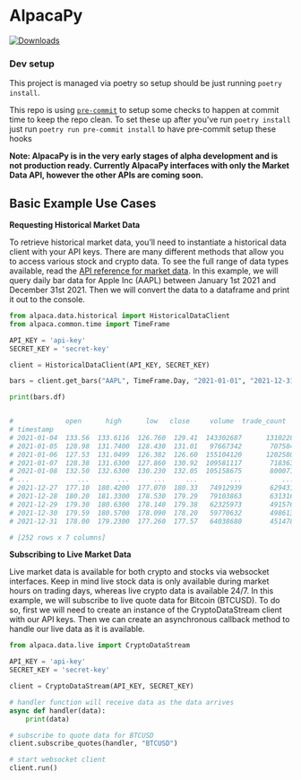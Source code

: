 # AlpacaPy

[![Downloads](https://pepy.tech/badge/alpaca-py/month)](https://pepy.tech/project/alpaca-py)

### Dev setup

This project is managed via poetry so setup should be just running `poetry install`.

This repo is using [`pre-commit`](https://pre-commit.com/) to setup some checks to happen at commit time
to keep the repo clean. To set these up after you've run `poetry install` just run `poetry run pre-commit
install` to have pre-commit setup these hooks


**Note: AlpacaPy is in the very early stages of alpha development and is not production ready. Currently AlpacaPy interfaces with only the Market Data API, however the other APIs are coming soon.**

## Basic Example Use Cases
**Requesting Historical Market Data**

To retrieve historical market data, you’ll need to instantiate a historical data client with your API keys. There are many different methods that allow you to access various stock and crypto data. To see the full range of data types available, read the [API reference for market data](https://alpaca.markets/docs/python-sdk/api_reference/data_api.html). In this example, we will query daily bar data for Apple Inc (AAPL) between January 1st 2021 and December 31st 2021. Then we will convert the data to a dataframe and print it out to the console.

```python
from alpaca.data.historical import HistoricalDataClient
from alpaca.common.time import TimeFrame

API_KEY = 'api-key'
SECRET_KEY = 'secret-key'

client = HistoricalDataClient(API_KEY, SECRET_KEY)

bars = client.get_bars("AAPL", TimeFrame.Day, "2021-01-01", "2021-12-31")

print(bars.df)


#             open      high      low   close     volume  trade_count        vwap
# timestamp
# 2021-01-04  133.56  133.6116  126.760  129.41  143302687      1310228  129.732580
# 2021-01-05  128.98  131.7400  128.430  131.01   97667342       707584  130.717944
# 2021-01-06  127.53  131.0499  126.382  126.60  155104120      1202580  128.350036
# 2021-01-07  128.38  131.6300  127.860  130.92  109581117       718363  130.153889
# 2021-01-08  132.50  132.6300  130.230  132.05  105158675       800071  131.565744
# ...            ...       ...      ...     ...        ...          ...         ...
# 2021-12-27  177.10  180.4200  177.070  180.33   74912939       629431  179.056944
# 2021-12-28  180.20  181.3300  178.530  179.29   79103863       631316  179.707003
# 2021-12-29  179.30  180.6300  178.140  179.38   62325973       491576  179.455692
# 2021-12-30  179.59  180.5700  178.090  178.20   59770632       498613  179.374495
# 2021-12-31  178.00  179.2300  177.260  177.57   64038680       451478  177.800285

# [252 rows x 7 columns]
```

**Subscribing to Live Market Data**

Live market data is available for both crypto and stocks via websocket interfaces. Keep in mind live stock data is only available during market hours on trading days, whereas live crypto data is available 24/7. In this example, we will subscribe to live quote data for Bitcoin (BTCUSD). To do so, first we will need to create an instance of the CryptoDataStream client with our API keys. Then we can create an asynchronous callback method to handle our live data as it is available.

```python
from alpaca.data.live import CryptoDataStream

API_KEY = 'api-key'
SECRET_KEY = 'secret-key'

client = CryptoDataStream(API_KEY, SECRET_KEY)

# handler function will receive data as the data arrives
async def handler(data):
    print(data)

# subscribe to quote data for BTCUSD
client.subscribe_quotes(handler, "BTCUSD")

# start websocket client
client.run()
```

